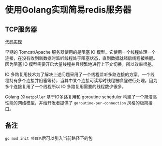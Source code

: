 # 使用Golang实现简易redis服务器

## TCP服务器

[代码实现](https://github.com/hyc2026/go_redis/tree/master/tcp)

早期的 Tomcat/Apache 服务器使用的是阻塞 IO 模型。它使用一个线程处理一个连接，在没有收到新数据时监听线程处于阻塞状态，直到数据就绪后线程被唤醒。因为阻塞 IO 模型需要开启大量线程并且频繁地进行上下文切换，所以效率很差。

IO 多路复用技术为了解决上述问题采用了一个线程监听多路连接的方案。一个线程持有多个连接并阻塞等待，当其中某个连接可读写时线程被唤醒进行处理。因为多个连接复用了一个线程所以 IO 多路复用需要的线程数少很多。

Golang 的 `netpoller` 基于IO多路复用和 goroutine scheduler 构建了一个简洁高性能的网络模型，并给开发者提供了 `goroutine-per-connection` 风格的极简接口。

## 备注
`go mod init 项目名`后可以引入当前路径下的包